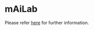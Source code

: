 # mAiLab

Please refer [here](http://hemingwang.blogspot.tw/2017/04/lenet_13.html) for further information.
